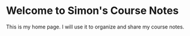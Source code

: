 # Welcome to Simon's Course Notes

This is my home page. I will use it to organize and share my course notes.
